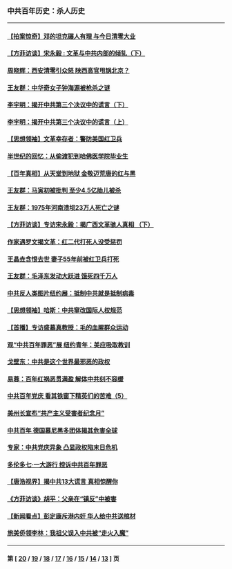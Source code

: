 ### 中共百年历史：杀人历史
---
#### [【拍案惊奇】邓的坦克碾人有理 与今日清零大业](../../pages/nf1176106/n13729574.md?05170430) 
#### [【方菲访谈】宋永毅 : 文革与中共内部的倾轧（下）](../../pages/nf1176106/n13486836.md?05170430) 
#### [周晓辉：西安清零引众怒 陕西高官甩锅北京？](../../pages/nf1176106/n13484627.md?05170430) 
#### [王友群：中华奇女子钟海源被枪杀之谜](../../pages/nf1176106/n13430555.md?05170430) 
#### [李宇明：揭开中共第三个决议中的谎言（下）](../../pages/nf1176106/n13389389.md?05170430) 
#### [李宇明：揭开中共第三个决议中的谎言（上）](../../pages/nf1176106/n13388697.md?05170430) 
#### [【思想领袖】文革幸存者：警防美国红卫兵](../../pages/nf1176106/n13339289.md?05170430) 
#### [半世纪的回忆：从偷渡犯到哈佛医学院毕业生](../../pages/nf1176106/n13345328.md?05170430) 
#### [【百年真相】从天堂到地狱 金敬迈荒唐的红与黑](../../pages/nf1176106/n13336995.md?05170430) 
#### [王友群：马寅初被批判 至少4.5亿胎儿被杀](../../pages/nf1176106/n13260313.md?05170430) 
#### [王友群：1975年河南溃坝23万人死亡之谜](../../pages/nf1176106/n13231576.md?05170430) 
#### [【方菲访谈】专访宋永毅：揭广西文革骇人真相 （下）](../../pages/nf1176106/n13209074.md?05170430) 
#### [作家遇罗文揭文革：红二代打死人没受惩罚](../../pages/nf1176106/n13205254.md?05170430) 
#### [王晶垚含恨去世 妻子55年前被红卫兵打死](../../pages/nf1176106/n13203590.md?05170430) 
#### [王友群：毛泽东发动大跃进 饿死四千万人](../../pages/nf1176106/n13177158.md?05170430) 
#### [中共反人类图片纽约展：抵制中共就是抵制病毒](../../pages/nf1176106/n13115371.md?05170430) 
#### [【思想领袖】哈斯：中共窜改国际人权规范](../../pages/nf1176106/n13053647.md?05170430) 
#### [【首播】专访盛慕真教授：毛的血腥群众运动](../../pages/nf1176106/n13091782.md?05170430) 
#### [观“中共百年罪恶”展 纽约青年：美应吸取教训](../../pages/nf1176106/n13085246.md?05170430) 
#### [戈壁东：中共是这个世界最邪恶的政权](../../pages/nf1176106/n13085641.md?05170430) 
#### [易蓉：百年红祸恶贯满盈 解体中共刻不容缓](../../pages/nf1176106/n13084455.md?05170430) 
#### [中共百年党庆 看其铁窗下精英们的苦难（5）](../../pages/nf1176106/n13076766.md?05170430) 
#### [美州长宣布“共产主义受害者纪念月”](../../pages/nf1176106/n13074024.md?05170430) 
#### [中共百年 德国慕尼黑多团体揭其危害全球](../../pages/nf1176106/n13068873.md?05170430) 
#### [专家：中共党庆异象 凸显政权陷末日危机](../../pages/nf1176106/n13067084.md?05170430) 
#### [多伦多七·一大游行 控诉中共百年罪恶](../../pages/nf1176106/n13062043.md?05170430) 
#### [【唐浩视界】揭中共13大谎言 真相惊醒你](../../pages/nf1176106/n13065208.md?05170430) 
#### [《方菲访谈》胡平：父亲在“镇反”中被害](../../pages/nf1176106/n13064114.md?05170430) 
#### [【新闻看点】彭定康斥港内奸 华人给中共送棺材](../../pages/nf1176106/n13064230.md?05170430) 
#### [旅美侨领李林：我祖父误入中共被“走火入魔”](../../pages/nf1176106/n13062777.md?05170430) 

---
#### 第 [ [20](./20.md?05170430) / [19](./19.md?05170430) / [18](./18.md?05170430) / [17](./17.md?05170430) / [16](./16.md?05170430) / [15](./15.md?05170430) / [14](./14.md?05170430) / [13](./13.md?05170430) ] 页
